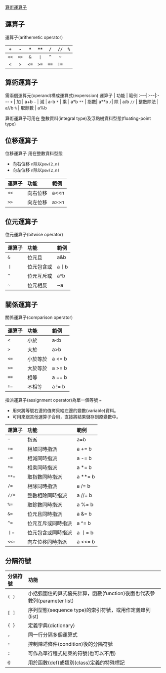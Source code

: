 [算術運算子](#算術運算子)


## 運算子

運算子(arithemetic operator)

`+` | `-` | `*` | `**` | `/` | `//` | `%`
:---:|:---:|:---:|:---:|:---:|:---:|:---:
`<<` | `>>` | `&` | `丨` | `^` | `~` | | 
`<` | `>` | `<=` | `>=` | `==` | `!=` 

## 算術運算子
需兩個運算元(operand)構成運算式(experssion)
運算子 | 功能 | 範例
:---|:---|:---
 `+` | 加 | a+b
 `-` | 減 | a-b
 `*` | 乘 | a*b
`**` | 指數| a**b
`/`| 除 | a/b
`//` | 整數除法 | a//b
`%` | 取餘數 | a%b

算術運算子可用在 整數資料(integral type)及浮點樹資料型態(floating-point type)

## 位移運算子

位移運算子
用在整數資料型態
* 向右位移 `n`除以`pow(2,n)`
* 向左位移 `n`除以`pow(2,n)`

運算子 | 功能 | 範例
:---|:---|:---
`<<` | 向右位移| a<<n
`>>`| 向左位移| a>>n

## 位元運算子
位元運算子(bitwise operator)
 
 運算子 | 功能 | 範例
 :---|:---|:---
 `&` | 位元且 | a&b
 `丨`|位元包含或 | a丨b
 `^` | 位元互斥或| a^b
 `~`| 位元相反 | ~a
 
 ## 關係運算子
 關係運算子(comparison operator)
 
 運算子|功能|範例
 :---|:---|:---
 `<`|小於|a<b
 `>`|大於|a>b
 `<=`|小於等於|a <= b
 `>=`|大於等於|a >= b
 `==`|相等| a == b
 `!=`|不相等| a != b
 
指派運算子(assignment operator)為單一個等號 `=`  
* 用來將等號右邊的值拷貝給左邊的變數(variable)資料。
* 可用來跟其他運算子合用，直接將結果儲存到原變數中。

運算子|功能|範例
:---|:---|:---
 `=`|指派|a=b
 `+=`|相加同時指派| a += b
 `-=`|相減同時指派| a -= b 
 `*=`|相乘同時指派| a *= b
 `**=`|取指數同時指派| a **= b
 `/=` |相除同時指派| a /= b
 `//=`|整數相除同時指派| a //= b
 `%=` |取餘數同時指派| a %= b
 `&=` |位元且同時指派| a &= b
 `^=` |位元互斥或同時指派 | a ^= b
 `丨=`|位元包含或同時指派| a 丨= b
 `<<=`|向左位移同時指派| a <<= b
 
 ## 分隔符號
 
 分隔符號 | 功能
 :---|:---
 `( )`|小括弧圍住的算式優先計算，函數(function)後面也代表參數列(parameter list)
 `[ ]`|序列型態(sequence type)的索引符號，或用作定義串列(list)
 `{ }`|定義字典(dictionary)
 `,`|同一行分隔多個運算式
 `:`|控制陳述條件(condition)後的分隔符號
 `;`|可作為單行程式結束的符號(也可以不用)
 `@`|用於函數(def)或類別(class)定義的特殊標記
